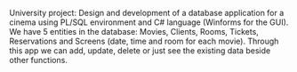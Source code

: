 
University project:
Design and development of a database application for a cinema using PL/SQL environment and C# language (Winforms for the GUI).
We have 5 entities in the database: Movies, Clients, Rooms, Tickets, Reservations and Screens (date, time and room for each movie). Through this app we can add, update, delete or just see the existing data beside other functions.


